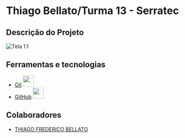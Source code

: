 # Thiago Bellato/Turma 13 - Serratec

## Descrição do Projeto
<p></p>

![Tela 1.1](https://drive.google.com/file/d/1FMxl-NHM_f4Bz94bVP9X91yUQiJOqajg/view?usp=drive_link)
## Ferramentas e tecnologias
- [Git]() <img loading="lazy" src="https://cdn.jsdelivr.net/gh/devicons/devicon/icons/git/git-original.svg" width="30" height="30"/>
- [GitHub]() <img loading="lazy" src="https://cdn.jsdelivr.net/gh/devicons/devicon/icons/github/github-original.svg" width="30" height="30"/>

## Colaboradores
- [THIAGO FREDERICO BELLATO](https://github.com/thiagobellato)
